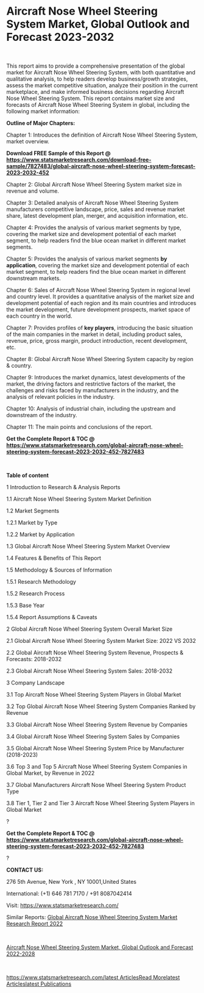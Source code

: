 <h1>Aircraft Nose Wheel Steering System Market, Global Outlook and Forecast 2023-2032</h1><br/><p>This report aims to provide a comprehensive presentation of the global market for Aircraft Nose Wheel Steering System, with both quantitative and qualitative analysis, to help readers develop business/growth strategies, assess the market competitive situation, analyze their position in the current marketplace, and make informed business decisions regarding Aircraft Nose Wheel Steering System. This report contains market size and forecasts of Aircraft Nose Wheel Steering System in global, including the following market information:</p>
 
 
 
 <p><strong>Outline of Major Chapters:</strong></p>
 
 
 
 <p>Chapter 1: Introduces the definition of Aircraft Nose Wheel Steering System, market overview.</p>
 
 
 
 <p><strong>Download FREE Sample of this Report @ <a href="https://www.statsmarketresearch.com/download-free-sample/7827483/global-aircraft-nose-wheel-steering-system-forecast-2023-2032-452">https://www.statsmarketresearch.com/download-free-sample/7827483/global-aircraft-nose-wheel-steering-system-forecast-2023-2032-452</a></strong></p>
 
 
 
 <p>Chapter 2: Global Aircraft Nose Wheel Steering System market size in revenue and volume.</p>
 
 
 
 <p>Chapter 3: Detailed analysis of Aircraft Nose Wheel Steering System manufacturers competitive landscape, price, sales and revenue market share, latest development plan, merger, and acquisition information, etc.</p>
 
 
 
 <p>Chapter 4: Provides the analysis of various market segments by type, covering the market size and development potential of each market segment, to help readers find the blue ocean market in different market segments.</p>
 
 
 
 <p>Chapter 5: Provides the analysis of various market segments <strong>by application</strong>, covering the market size and development potential of each market segment, to help readers find the blue ocean market in different downstream markets.</p>
 
 
 
 <p>Chapter 6: Sales of Aircraft Nose Wheel Steering System in regional level and country level. It provides a quantitative analysis of the market size and development potential of each region and its main countries and introduces the market development, future development prospects, market space of each country in the world.</p>
 
 
 
 <p>Chapter 7: Provides profiles of <strong>key players</strong>, introducing the basic situation of the main companies in the market in detail, including product sales, revenue, price, gross margin, product introduction, recent development, etc.</p>
 
 
 
 <p>Chapter 8: Global Aircraft Nose Wheel Steering System capacity by region & country.</p>
 
 
 
 <p>Chapter 9: Introduces the market dynamics, latest developments of the market, the driving factors and restrictive factors of the market, the challenges and risks faced by manufacturers in the industry, and the analysis of relevant policies in the industry.</p>
 
 
 
 <p>Chapter 10: Analysis of industrial chain, including the upstream and downstream of the industry.</p>
 
 
 
 <p>Chapter 11: The main points and conclusions of the report.</p>
 
 
 
 <div><b>Get the Complete Report & TOC @ <a href="https://www.statsmarketresearch.com/global-aircraft-nose-wheel-steering-system-forecast-2023-2032-452-7827483">https://www.statsmarketresearch.com/global-aircraft-nose-wheel-steering-system-forecast-2023-2032-452-7827483</a></b></div>
 
 
 
 <p><br />
 
 <b>Table of content</b></p>
 
 
 
 <p>1 Introduction to Research & Analysis Reports<br />
 
 1.1 Aircraft Nose Wheel Steering System Market Definition<br />
 
 1.2 Market Segments<br />
 
 1.2.1 Market by Type<br />
 
 1.2.2 Market by Application<br />
 
 1.3 Global Aircraft Nose Wheel Steering System Market Overview<br />
 
 1.4 Features & Benefits of This Report<br />
 
 1.5 Methodology & Sources of Information<br />
 
 1.5.1 Research Methodology<br />
 
 1.5.2 Research Process<br />
 
 1.5.3 Base Year<br />
 
 1.5.4 Report Assumptions & Caveats<br />
 
 2 Global Aircraft Nose Wheel Steering System Overall Market Size<br />
 
 2.1 Global Aircraft Nose Wheel Steering System Market Size: 2022 VS 2032<br />
 
 2.2 Global Aircraft Nose Wheel Steering System Revenue, Prospects & Forecasts: 2018-2032<br />
 
 2.3 Global Aircraft Nose Wheel Steering System Sales: 2018-2032<br />
 
 3 Company Landscape<br />
 
 3.1 Top Aircraft Nose Wheel Steering System Players in Global Market<br />
 
 3.2 Top Global Aircraft Nose Wheel Steering System Companies Ranked by Revenue<br />
 
 3.3 Global Aircraft Nose Wheel Steering System Revenue by Companies<br />
 
 3.4 Global Aircraft Nose Wheel Steering System Sales by Companies<br />
 
 3.5 Global Aircraft Nose Wheel Steering System Price by Manufacturer (2018-2023)<br />
 
 3.6 Top 3 and Top 5 Aircraft Nose Wheel Steering System Companies in Global Market, by Revenue in 2022<br />
 
 3.7 Global Manufacturers Aircraft Nose Wheel Steering System Product Type<br />
 
 3.8 Tier 1, Tier 2 and Tier 3 Aircraft Nose Wheel Steering System Players in Global Market<br />
 
 ? </p>
 
 
 
 <div><b>Get the Complete Report & TOC @ <a href="https://www.statsmarketresearch.com/global-aircraft-nose-wheel-steering-system-forecast-2023-2032-452-7827483">https://www.statsmarketresearch.com/global-aircraft-nose-wheel-steering-system-forecast-2023-2032-452-7827483</a></b></div>
 
 
 
 <p>? </p>
 
 
 
 <p><b>CONTACT US:</b><br />
 
 276 5th Avenue, New York , NY 10001,United States<br />
 
 International: (+1) 646 781 7170 / +91 8087042414<br />
 
 Visit: <a href="https://www.statsmarketresearch.com/">https://www.statsmarketresearch.com/</a><br />
 
 Similar Reports: <a href="https://www.statsmarketresearch.com/global-aircraft-nose-wheel-steering-system-forecast-2023-2032-452-7827483">Global Aircraft Nose Wheel Steering System Market Research Report 2022</a><br />
 
 <br />
 
 <a href="https://www.statsmarketresearch.com/global-aircraft-nose-wheel-steering-system-forecast-2023-2032-452-7827483">Aircraft Nose Wheel Steering System Market, Global Outlook and Forecast 2022-2028</a><br />
 
 <br />
 
 <a href="https://gyeongbokgung.com">https://www.statsmarketresearch.com/</a><a href="https://hallyeomaritime.com">latest Articles</a><a href="https://jingwansa.com">Read More</a><a href="https://nguoiviet.jp/">latest Articles</a><a href="https://www.intelmarketresearch.com/">latest Publications</a></p>